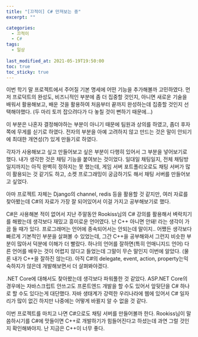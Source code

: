 ```yaml
---
title: "[끄적이] C# 만져보는 중"
excerpt: ""

categories:
  - 끄적이
  - C#
tags:
  - 일상
 
last_modified_at: 2021-05-19T19:50:00
toc: true
toc_sticky: true
---
```


이번 학기 말 프로젝트에서 주어질 기본 명세에 어떤 기능을 추가해볼까 고민하였다. 먼저 프로덕트의 완성도, 비즈니적인 부분에 좀 더 집중할 것인지, 아니면 새로운 기술을 배워서 활용해보고, 배운 것을 활용하여 처음부터 끝까지 완성하는데 집중할 것인지 선택해야했다. (두 마리 토끼 잡으려다가 다 놓칠 것이 뻔하기 때문에...) 

이 부분은 나혼자 결정해야하는 부분이 아니기 때문에 팀원과 상의를 하였고, 좀더 후자 쪽에 무게를 싣기로 하였다. 전자의 부분을 아예 고려하지 않고 만드는 것은 말이 안되기에 최대한 개연성(?) 있게 만들기로 하였다. 

각자가 사용해보고 싶고 만들어보고 싶은 부분이 다행히 있어서 그 부분을 넣어보기로 했다. 내가 생각한 것은 채팅 기능을 붙여보는 것이었다. 일대일 채팅일지, 전체 채팅방일지까지는 아직 완벽히 정하지는 못 했는데, 게임 서버 포트폴리오로도 채팅 서버가 많이 활용되는 것 같기도 하고, 소켓 프로그래밍이 궁금하기도 해서 채팅 서버를 만들어보고 싶었다. 

아마 프로젝트 자체는 Django의 channel, redis 등을 활용할 것 같지만, 여러 자료를 찾아봤는데 C#의 자료가 가장 잘 되어있어서 이걸 가지고 공부해보기로 했다.

C#은 사용해본 적이 없어서 지난 주말동안 Rookiss님의 C# 강의를 활용해서 벼락치기를 해봤는데 생각보다 재밌고 흥미로운 언어였다. 난 C++ 아니면 안돼! 라는 생각이 가끔 들 때가 있다. 프로그래머는 언어에 종속되어서는 안되는데 말이지..  어쨌든 생각보다 빠르게 기본적인 부분을 살펴볼 수 있었는데, 그간 C++을 공부해와서 그런지 비슷한 부분이 많아서 덕분에 이해가 더 빨랐다. 하나의 언어를 잘하면(특히 언매니지드 언어) 다른 언어를 배우는 것이 어렵지 않다고 들었는데 그말이 무슨 말인지 이번에 알았다. (물론 내가 C++을 잘하진 않는다). 아직 C#의 delegate, event, action, property는익숙하지가 않은데 개발해보면서 더 살펴봐야겠다.

.NET Core에 대해서도 찾아봤는데 생각보다 파워풀한 것 같았다. ASP.NET Core의 경우에는 자바스크립트 안쓰고도 프론트엔드 개발을 할 수도 있어서 앞뒷단을 C# 하나로 할 수도 있다는게 대단했다. 자바 생태계가 강력한 우리나라에 웹에 있어서 C# 일자리가 많이 없긴 하지만 나중에는 어떻게 바뀔지 알 수 없을 것 같다.

이번 프로젝트를 마치고 나면 C#으로도 채팅 서버를 만들어볼까 한다. Rookiss님이 말씀하시기를 C#에 맛들이면 C++로 개발하기가 힘들어진다고 하셨는데 과연 그럴 것인지 확인해봐야지. 난 지금은 C++이 너무 좋다. 